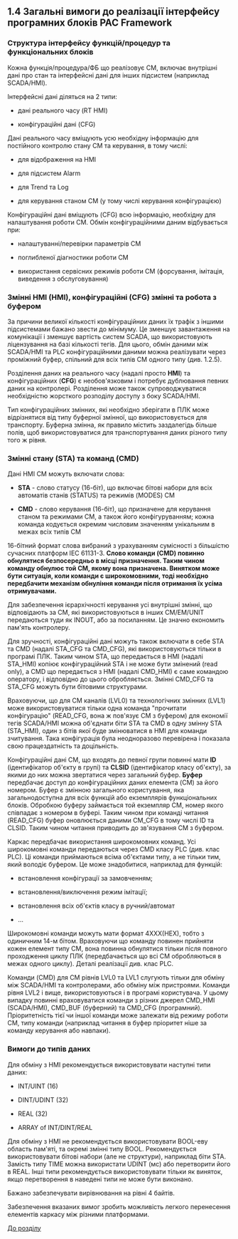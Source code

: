 ## 1.4 Загальні вимоги до реалізації інтерфейсу програмних блоків PAC Framework

### Структура інтерфейсу функцій/процедур та функціональних блоків

Кожна функція/процедура/ФБ що реалізовує CM, включає внутрішні дані про стан та інтерфейсні дані для інших підсистем (наприклад SCADA/HMI).

Інтерфейсні дані діляться на 2 типи:

-   дані реального часу (RT HMI)

-   конфігураційні дані (CFG)

Дані реального часу вміщують усю необхідну інформацію для постійного контролю стану CM та керування, в тому числі:

-   для відображення на HMI

-   для підсистем Alarm

-   для Trend та Log

-   для керування станом CM (у тому числі керування конфігурацією)

Конфігураційні дані вміщують (CFG) всю інформацію, необхідну для налаштування роботи CM. Обмін конфігураційними даним відбувається при:

-   налаштуванні/перевірки параметрів CM

-   поглибленої діагностики роботи CM

-   використання сервісних режимів роботи CM (форсування, імітація, виведення з обслуговування)

### Змінні HMI (HMI), конфігураційні (CFG) змінні та робота з буфером

За причини великої кількості конфігураційних даних їх трафік з іншими підсистемами бажано звести до мінімуму. Це зменшує завантаження на комунікації і зменшує вартість систем SCADA, що використовують ліцензування на базі кількості тегів. Для цього, обмін даними між SCADA/HMI та PLC конфігураційними даними можна реалізувати через проміжний буфер, спільний для всіх типів CM одного типу (див. 1.2.5).

Розділення даних на реального часу (надалі просто **HMI**) та конфігураційних (**CFG**) є необов'язковим і потребує дублювання певних даних на контролері. Розділення може також супроводжуватися необхідністю жорсткого розподілу доступу з боку SCADA/HMI.

Тип конфігураційних змінних, які необхідно зберігати в ПЛК може відрізнятися від типу буферної змінної, що використовується для транспорту. Буферна змінна, як правило містить заздалегідь більше полів, щоб використовуватися для транспортування даних різного типу того ж рівня.

### Змінні стану (STA) та команд (CMD) 

Дані HMI CM можуть включати слова:

-   **STA** - слово статусу (16-біт), що включає бітові набори для всіх автоматів станів (STATUS) та режимів (MODES) CM

-   **CMD** - слово керування (16-біт), що призначене для керування станом та режимами CM, а також його конфігуруванням; кожна команда кодується окремим числовим значенням унікальним в межах всіх типів CM

16-бітний формат слова вибраний з урахуванням сумісності з більшістю сучасних платформ IEC 61131-3. **Слово команди (CMD) повинно обнулятися безпосередньо в місці призначення. Таким чином команду обнулює той CM, якому вона призначена. Винятком може бути ситуація, коли команди є широкомовними, тоді необхідно передбачити механізм обнуління команди після отримання їх усіма отримувачами.**

Для забезпечення ієрархічності керування усі внутрішні змінні, що відповідають за CM, які використовуються в інших CM/EM/UNIT передаються туди як INOUT, або за посиланням. Це значно економить пам\'ять контролеру.

Для зручності, конфігураційні дані можуть також включати в себе STA та CMD (надалі STA_CFG та CMD_CFG), які використовуються тільки в програмі ПЛК. Таким чином STA, що передається в HMI (надалі STA_HMI) копіює конфігураційний STA і не може бути змінений (read only), а CMD що передається з HMI (надалі CMD_HMI) є саме командою оператору, і відповідно до цього обробляється. Змінні CMD_CFG та STA_CFG можуть бути бітовими структурами.  

Враховуючи, що для CM каналів (LVL0) та технологічних змінних (LVL1) може використовуватися тільки одна команда \"прочитати конфігурацію\" (READ\_CFG, вона ж пов\'язує CM з буфером) для економії тегів SCADA/HMI можна об\'єднати біти STA та CMD в одну змінну STA (STA_HMI), один з бітів якої буде змінюватися в HMI для команди зчитування. Така конфігурація була неодноразово перевірена і показала свою працездатність та доцільність.

Конфігураційні дані CM, що входять до певної групи повинні мати **ID** (ідентифікатор об'єкту в групі) та **CLSID** (ідентифікатор класу об\'єкту), за якими до них можна звертатися через загальний буфер. **Буфер** передбачає доступ до конфігураційних даних елемента (CM) за його номером. Буфер є змінною загального користування, яка загальнодоступна для всіх функцій або екземплярів функціональних блоків. Обробкою буферу займається той екземпляр CM, номер якого співпадає з номером в буфері. Таким чином при команді читання (READ_CFG) буфер оновлюється даними CM_CFG в тому числі ID та CLSID. Таким чином читання приводить до зв'язування CM з буфером.

Каркас передбачає використання широкомовних команд. Усі широкомовні команди передаються через CMD класу PLC (див. клас PLC). Ці команди приймаються всіма об'єктами типу, а не тільки тим, який володіє буфером. Це може знадобитися, наприклад для функцій:

-   встановлення конфігурації за замовченням;

-   встановлення/виключення режим імітації;

-   встановлення всіх об'єктів класу в ручний/автомат

-   ...

Широкомовні команди можуть мати формат 4XXX(HEX), тобто з одиничним 14-м бітом. Враховуючи що команду повинен прийняти кожен елемент типу CM, вона повинна обнулятися тільки після повного проходження циклу ПЛК (передбачається що всі CM обробляються в межах одного циклу). Деталі реалізації див. клас PLC.

Команди (CMD) для CM рівнів LVL0 та LVL1 слугують тільки для обміну між SCADA/HMI та контролерами, або обміну між пристроями. Команди рівня LVL2 і вище, використовуються і в програмі користувача. У цьому випадку повинні враховуватися команди з різних джерел CMD\_HMI (SCADA/HMI), CMD\_BUF (буферний) та CMD_CFG (програмний). Пріоритетність тієї чи іншої команди може залежати від режиму роботи CM, типу команди (наприклад читання в буфер пріоритет ніше за команду керування або навпаки).

### Вимоги до типів даних

Для обміну з HMI рекомендується використовувати наступні типи даних:

-   INT/UINT (16)

-   DINT/UDINT (32)

-   REAL (32)

-   ARRAY of INT/DINT/REAL

Для обміну з HMI не рекомендується використовувати BOOL-еву область пам\'яті, та окремі змінні типу BOOL. Рекомендується використовувати бітові набори (але не структури), наприклад біти STA. Замість типу TIME можна використати UDINT (мс) або перетворити його в REAL. Інші типи рекомендується використовувати тільки як виняток, якщо перетворення в наведені типи не може бути виконано.

Бажано забезпечувати вирівнювання на рівні 4 байтів.

Забезпечення вказаних вимог зробить можливість легкого перенесення елементів каркасу між різними платформами.

[До розділу](README.md)